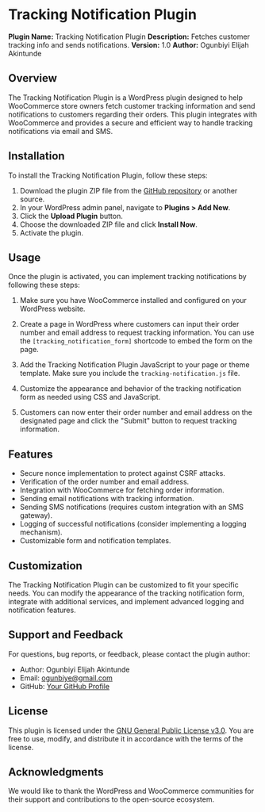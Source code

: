# Tracking Notification Plugin

**Plugin Name:** Tracking Notification Plugin
**Description:** Fetches customer tracking info and sends notifications.
**Version:** 1.0
**Author:** Ogunbiyi Elijah Akintunde

## Overview

The Tracking Notification Plugin is a WordPress plugin designed to help WooCommerce store owners fetch customer tracking information and send notifications to customers regarding their orders. This plugin integrates with WooCommerce and provides a secure and efficient way to handle tracking notifications via email and SMS.

## Installation

To install the Tracking Notification Plugin, follow these steps:

1. Download the plugin ZIP file from the [GitHub repository](https://github.com/your-repo/tracking-notification-plugin) or another source.
2. In your WordPress admin panel, navigate to **Plugins > Add New**.
3. Click the **Upload Plugin** button.
4. Choose the downloaded ZIP file and click **Install Now**.
5. Activate the plugin.

## Usage

Once the plugin is activated, you can implement tracking notifications by following these steps:

1. Make sure you have WooCommerce installed and configured on your WordPress website.

2. Create a page in WordPress where customers can input their order number and email address to request tracking information. You can use the `[tracking_notification_form]` shortcode to embed the form on the page.

3. Add the Tracking Notification Plugin JavaScript to your page or theme template. Make sure you include the `tracking-notification.js` file.

4. Customize the appearance and behavior of the tracking notification form as needed using CSS and JavaScript.

5. Customers can now enter their order number and email address on the designated page and click the "Submit" button to request tracking information.

## Features

- Secure nonce implementation to protect against CSRF attacks.
- Verification of the order number and email address.
- Integration with WooCommerce for fetching order information.
- Sending email notifications with tracking information.
- Sending SMS notifications (requires custom integration with an SMS gateway).
- Logging of successful notifications (consider implementing a logging mechanism).
- Customizable form and notification templates.

## Customization

The Tracking Notification Plugin can be customized to fit your specific needs. You can modify the appearance of the tracking notification form, integrate with additional services, and implement advanced logging and notification features.

## Support and Feedback

For questions, bug reports, or feedback, please contact the plugin author:

- Author: Ogunbiyi Elijah Akintunde
- Email: ogunbiye@gmail.com
- GitHub: [Your GitHub Profile](https://github.com/your-github-profile)

## License

This plugin is licensed under the [GNU General Public License v3.0](LICENSE.txt). You are free to use, modify, and distribute it in accordance with the terms of the license.

## Acknowledgments

We would like to thank the WordPress and WooCommerce communities for their support and contributions to the open-source ecosystem.

